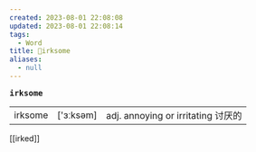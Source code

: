 ```yaml
---
created: 2023-08-01 22:08:08
updated: 2023-08-01 22:08:14
tags:
  - Word
title: 📖irksome
aliases:
  - null
---
```


<pre><strong>irksome</strong></pre>
|   |   |   |
|---|---|---|
|irksome|['ɜːksəm]|adj. annoying or irritating 讨厌的|
[[irked]]